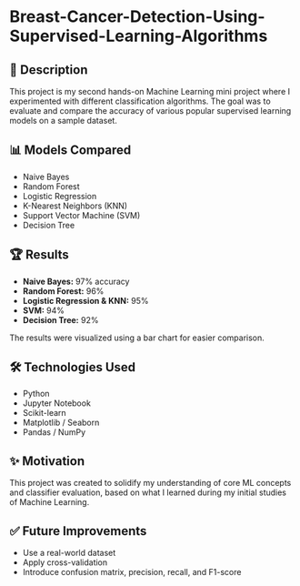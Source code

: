 # Breast-Cancer-Detection-Using-Supervised-Learning-Algorithms

## 📘 Description
This project is my second hands-on Machine Learning mini project where I experimented with different classification algorithms. The goal was to evaluate and compare the accuracy of various popular supervised learning models on a sample dataset.

## 📊 Models Compared
- Naive Bayes
- Random Forest
- Logistic Regression
- K-Nearest Neighbors (KNN)
- Support Vector Machine (SVM)
- Decision Tree

## 🏆 Results
- **Naive Bayes:** 97% accuracy
- **Random Forest:** 96%
- **Logistic Regression & KNN:** 95%
- **SVM:** 94%
- **Decision Tree:** 92%

The results were visualized using a bar chart for easier comparison.

## 🛠 Technologies Used
- Python
- Jupyter Notebook
- Scikit-learn
- Matplotlib / Seaborn
- Pandas / NumPy

## ✨ Motivation
This project was created to solidify my understanding of core ML concepts and classifier evaluation, based on what I learned during my initial studies of Machine Learning.

## ✅ Future Improvements
- Use a real-world dataset
- Apply cross-validation
- Introduce confusion matrix, precision, recall, and F1-score
  
